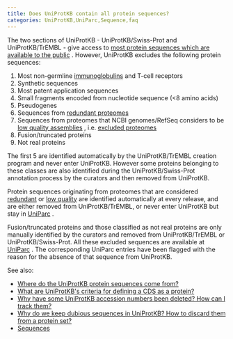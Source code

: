 ```yaml
---
title: Does UniProtKB contain all protein sequences?
categories: UniProtKB,UniParc,Sequence,faq
---
```


The two sections of UniProtKB - UniProtKB/Swiss-Prot and UniProtKB/TrEMBL - give access to [most protein sequences which are available to the public](http://www.uniprot.org/help/sequence%5Forigin) . However, UniProtKB excludes the following protein sequences:

1.  Most non-germline [immunoglobulins](http://www.uniprot.org/help/immunoglobulins) and T-cell receptors
2.  Synthetic sequences
3.  Most patent application sequences
4.  Small fragments encoded from nucleotide sequence (\<8 amino acids)
5.  Pseudogenes
6.  Sequences from [redundant proteomes](http://www.uniprot.org/help/proteome%5Fredundancy)
7.  Sequences from proteomes that NCBI genomes/RefSeq considers to be [low quality assemblies](https://www.ncbi.nlm.nih.gov/assembly/help/anomnotrefseq/) , i.e. [excluded proteomes](http://www.uniprot.org/help/proteome%5Fexclusion%5Freasons)
8.  Fusion/truncated proteins
9.  Not real proteins

The first 5 are identified automatically by the UniProtKB/TrEMBL creation program and never enter UniProtKB. However some proteins belonging to these classes are also identified during the UniProtKB/Swiss-Prot annotation process by the curators and then removed from UniProtKB.

Protein sequences originating from proteomes that are considered [redundant](http://www.uniprot.org/help/proteome%5Fredundancy) or [low quality](https://www.ncbi.nlm.nih.gov/assembly/help/anomnotrefseq/) are identified automatically at every release, and are either removed from UniProtKB/TrEMBL, or never enter UniProtKB but stay in [UniParc](http://www.uniprot.org/help/uniparc) .

Fusion/truncated proteins and those classified as not real proteins are only manually identified by the curators and removed from UniProtKB/TrEMBL or UniProtKB/Swiss-Prot. All these excluded sequences are available at [UniParc](http://www.uniprot.org/help/uniparc) . The corresponding UniParc entries have been flagged with the reason for the absence of that sequence from UniProtKB.

See also:

-   [Where do the UniProtKB protein sequences come from?](http://www.uniprot.org/help/sequence%5Forigin)
-   [What are UniProtKB's criteria for defining a CDS as a protein?](http://www.uniprot.org/help/cds%5Fprotein%5Fdefinition)
-   [Why have some UniProtKB accession numbers been deleted? How can I track them?](http://www.uniprot.org/help/deleted%5Faccessions)
-   [Why do we keep dubious sequences in UniProtKB? How to discard them from a protein set?](http://www.uniprot.org/help/dubious%5Fsequences)
-   [Sequences](http://www.uniprot.org/manual/sequences)
